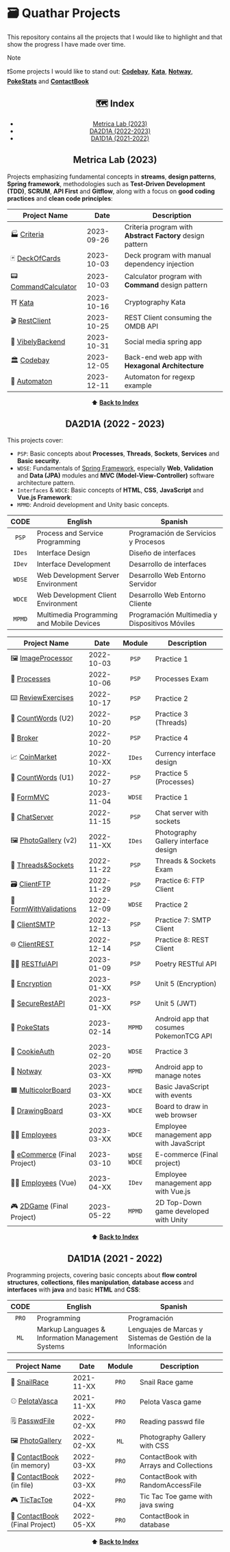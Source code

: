 # 🗃️ Quathar Projects

This repository contains all the projects that I would like to highlight and that show the progress I have made over time.

> [!NOTE]
> ❗Some projects I would like to stand out: **[Codebay]**, **[Kata]**, **[Notway]**, **[PokeStats]** and **[ContactBook]**

<div align="center">

## 🗺️ Index

- [Metrica Lab (2023)](#metrica-lab-2023)
- [DA2D1A (2022-2023)](#da2d1a-2022---2023)
- [DA1D1A (2021-2022)](#da1d1a-2021---2022)

## Metrica Lab (2023)

<div align="left">

Projects emphasizing fundamental concepts in **streams**, **design patterns**, **Spring framework**, methodologies such as **Test-Driven Development (TDD)**, **SCRUM**, **API First** and **Gitflow**, along with a focus on **good coding practices** and **clean code principles**:

</div>

| Project Name           | Date        | Description                                               |
|------------------------|-------------|-----------------------------------------------------------|
| 🏭 [Criteria]          | 2023-09-26  | Criteria program with **Abstract Factory** design pattern |
| 🃏 [DeckOfCards]       | 2023-10-03  | Deck program with manual dependency injection             |
| 📟 [CommandCalculator] | 2023-10-03  | Calculator program with **Command** design pattern        |
| ⛩️ [Kata]              | 2023-10-16  | Cryptography Kata                                         |
| 🎬 [RestClient]        | 2023-10-25  | REST Client consuming the OMDB API                        |
| 👥 [VibelyBackend]     | 2023-10-31  | Social media spring app                                   |
| 🏛️ [Codebay]    | 2023-12-05  | Back-end web app with **Hexagonal Architecture**          |
| 🤖 [Automaton]         | 2023-12-11  | Automaton for regexp example                              |

[Criteria]:          https://github.com/Quathar/MetricaLab/tree/main/P1-Criteria
[DeckOfCards]:       https://github.com/Quathar/MetricaLab/tree/main/P2-DeckOfCards
[CommandCalculator]: https://github.com/Quathar/MetricaLab/tree/main/P3-CommandCalculator
[Kata]:              https://github.com/Quathar/CryptographyInCharacters
[RestClient]:        https://github.com/Quathar/MetricaLab/tree/main/P5-RestClient
[VibelyBackend]:     https://github.com/gonzalorg8799/VibelyBackend
[Codebay]:    https://github.com/Quathar/CodebayBackend
[Automaton]:         https://github.com/Quathar/MetricaLab/tree/main/P6-Automaton

**⬆️ [Back to Index](https://github.com/Quathar/Quathar-Projects?tab=readme-ov-file#%EF%B8%8F-index)**

## DA2D1A (2022 - 2023)

<div align="left">

This projects cover:
- `PSP`: Basic concepts about **Processes**, **Threads**, **Sockets**, **Services** and **Basic security**.
- `WDSE`: Fundamentals of [Spring Framework](https://spring.io/projects/spring-framework/), especially **Web**, **Validation** and **Data (JPA)** modules and **MVC (Model-View-Controller)** software architecture pattern.
- `Interfaces` & `WDCE`: Basic concepts of **HTML**, **CSS**, **JavaScript** and **Vue.js Framework**:
- `MPMD`: Android development and Unity basic concepts.

</div>

|  CODE  | English                                   | Spanish                                        |
|:------:|-------------------------------------------|------------------------------------------------|
| `PSP`  | Process and Service Programming           | Programación de Servicios y Procesos           |
| `IDes` | Interface Design                          | Diseño de interfaces                           |
| `IDev` | Interface Development                     | Desarrollo de interfaces                           |
| `WDSE` | Web Development Server Environment        | Desarrollo Web Entorno Servidor                |
| `WDCE` | Web Development Client Environment        | Desarrollo Web Entorno Cliente                 |
| `MPMD` | Multimedia Programming and Mobile Devices | Programación Multimedia y Dispositivos Móviles |

| Project Name                   | Date       |    Module     | Description                             |
|--------------------------------|------------|:-------------:|-----------------------------------------|
| 🖼️ [ImageProcessor]            | 2022-10-03 | `PSP`         | Practice 1                              |
| 💾 [Processes]                 | 2022-10-06 | `PSP`         | Processes Exam                          |
| ⌨️ [ReviewExercises]           | 2022-10-17 | `PSP`         | Practice 2                              |
| 🧮 [CountWords] (U2)           | 2022-10-20 | `PSP`         | Practice 3 (Threads)                    |
| 🏦 [Broker]                    | 2022-10-20 | `PSP`         | Practice 4                              |
| 📈 [CoinMarket]                | 2022-10-XX | `IDes`        | Currency interface design               |
| 🧮 [CountWords] (U1)           | 2022-10-27 | `PSP`         | Practice 5 (Processes)                  |
| 📝 [FormMVC]                   | 2023-11-04 | `WDSE`        | Practice 1                              |
| 💬 [ChatServer]                | 2022-11-15 | `PSP`         | Chat server with sockets                |
| 🖼️ [PhotoGallery] (v2)         | 2022-11-XX | `IDes`        | Photography Gallery interface design    |
| 🧵 [Threads&Sockets]           | 2022-11-22 | `PSP`         | Threads & Sockets Exam                  |
| 🗃️ [ClientFTP]                 | 2022-11-29 | `PSP`         | Practice 6: FTP Client                  |
| 📝 [FormWithValidations]       | 2022-12-09 | `WDSE`        | Practice 2                              |
| 📧 [ClientSMTP]                | 2022-12-13 | `PSP`         | Practice 7: SMTP Client                 |
| 🌐 [ClientREST]                | 2022-12-14 | `PSP`         | Practice 8: REST Client                 |
| ✍🏾 [RESTfulAPI]                | 2023-01-09 | `PSP`         | Poetry RESTful API                      |
| 🔑 [Encryption]                | 2023-01-XX | `PSP`         | Unit 5 (Encryption)                     |
| 🔐 [SecureRestAPI]             | 2023-01-XX | `PSP`         | Unit 5 (JWT)                            |
| 📱 [PokeStats]                 | 2023-02-14 | `MPMD`        | Android app that cosumes PokemonTCG API |
| 🍪 [CookieAuth]                | 2023-02-20 | `WDSE`        | Practice 3                              |
| 📲 [Notway]                    | 2023-03-XX | `MPMD`        | Android app to manage notes             |
| 🟧 [MulticolorBoard]           | 2023-03-XX | `WDCE`        | Basic JavaScript with events            |
| 🎨 [DrawingBoard]              | 2023-03-XX | `WDCE`        | Board to draw in web browser            |
| 👩‍💼 [Employees]                 | 2023-03-XX | `WDCE`        | Employee management app with JavaScript |
| 🏪 [eCommerce] (Final Project) | 2023-03-10 | `WDSE` `WDCE` | E-commerce (Final project)              |
| 👨‍💼 [Employees][Vue] (Vue)      | 2023-04-XX | `IDev`        | Employee management app with Vue.js     |
| 🎮 [2DGame] (Final Project)    | 2023-05-22 | `MPMD`        | 2D Top-Down game developed with Unity   |

[ImageProcessor]:      https://github.com/Quathar/PSP/tree/main/Projects/P1-ImageProcessor
[Processes]:           https://github.com/Quathar/PSP/tree/main/Exams/E1-Processes
[ReviewExercises]:     https://github.com/Quathar/PSP/tree/main/Projects/P2-ReviewExercises
[CountWords]:          https://github.com/Quathar/PSP/tree/main/Projects/P3-CountWords
[Broker]:              https://github.com/Quathar/PSP/tree/main/Projects/P4-Broker
[CoinMarket]:          https://github.com/Quathar/WDCE/tree/main/Projects/P1-CoinMarket
[CountWords]:          https://github.com/Quathar/PSP/tree/main/Projects/P5-CountWords
[FormMVC]:             https://github.com/Quathar/WDSE/tree/main/P1-FormMVC
[ChatServer]:          https://github.com/Quathar/ChatServer
[PhotoGallery]:        https://github.com/Quathar/WDCE/tree/main/Projects/P2-PhotoGallery
[Threads&Sockets]:     https://github.com/Quathar/PSP/tree/main/Exams/E2-Threads%26Sockets
[ClientFTP]:           https://github.com/Quathar/PSP/tree/main/Projects/P7-ClientFTP
[FormWithValidations]: https://github.com/Quathar/WDSE/tree/main/P2-FormWithValidations
[ClientSMTP]:          https://github.com/Quathar/PSP/tree/main/Projects/P8-ClientSMTP
[ClientREST]:          https://github.com/Quathar/PSP/tree/main/Projects/P9-ClientREST
[RESTfulAPI]:          https://github.com/Quathar/RESTfulAPI
[Encryption]:          https://github.com/Quathar/PSP/tree/main/Units/U5-Encryption
[SecureRestAPI]:       https://github.com/Quathar/PSP/tree/main/Units/U5-SecureRestAPI
[PokeStats]:           https://github.com/Quathar/PokeStats
[CookieAuth]:          https://github.com/Quathar/WDSE/tree/main/P4-CookieAuth
[Notway]:              https://github.com/Quathar/Notway
[MulticolorBoard]:     https://github.com/Quathar/WDCE/tree/main/Projects/P3-MulticolorBoard
[DrawingBoard]:        https://github.com/Quathar/WDCE/tree/main/Projects/P4-DrawingBoard
[Employees]:           https://github.com/Quathar/WDCE/tree/main/Projects/P5-EmployeeManagement
[Vue]:                 https://github.com/Quathar/WDCE/tree/main/Projects/P6-EmployeeManagementVue
[eCommerce]:           https://github.com/Quathar/eShop
[2DGame]:              https://github.com/Quathar/UnityFinalProject

**⬆️ [Back to Index](https://github.com/Quathar/Quathar-Projects?tab=readme-ov-file#%EF%B8%8F-index)**

## DA1D1A (2021 - 2022)

<div align="left">

Programming projects, covering basic concepts about **flow control structures**, **collections**, **files manipulation**, **database access** and **interfaces** with **java** and basic **HTML** and **CSS**:

</div>

| CODE  | English                                           | Spanish                                                     |
|:-----:|---------------------------------------------------|-------------------------------------------------------------|
| `PRO` | Programming                                       | Programación                                                |
| `ML`  | Markup Languages & Information Management Systems | Lenguajes de Marcas y Sistemas de Gestión de la Información |

| Project Name                         | Date       | Module | Description                             |
|--------------------------------------|------------|:------:|-----------------------------------------|
| 🐌 [SnailRace]                       | 2021-11-XX | `PRO`  | Snail Race game                         |
| ⚾ [PelotaVasca]                     | 2021-11-XX | `PRO`  | Pelota Vasca game                       |
| 🗒️ [PasswdFile]                      | 2022-02-XX | `PRO`  | Reading passwd file                     |
| 🖼️ [PhotoGallery]                    | 2022-02-XX | `ML`   | Photography Gallery with CSS            |
| 📙 [ContactBook][Memory] (in memory) | 2022-03-XX | `PRO`  | ContactBook with Arrays and Collections |
| 📗 [ContactBook][File] (in file)     | 2022-03-XX | `PRO`  | ContactBook with RandomAccessFile       |
| 🎮 [TicTacToe]                       | 2022-04-XX | `PRO`  | Tic Tac Toe game with java swing        |
| 📘 [ContactBook] (Final Project)     | 2022-05-XX | `PRO`  | ContactBook in database                 |

[SnailRace]:    https://github.com/Quathar/PRO/tree/main/P1-SnailRace
[PelotaVasca]:  https://github.com/Quathar/PRO/tree/main/P2-PelotaVasca
[PasswdFile]:   https://github.com/Quathar/PRO/tree/main/P3-PasswdFile
[Memory]:       https://github.com/Quathar/PRO/tree/main/P4-ContactBookInMemory
[File]:         https://github.com/Quathar/PRO/tree/main/P5-ContactBookInFile
[TicTacToe]:    https://github.com/Quathar/PRO/tree/main/P6-TicTacToe
[ContactBook]:  https://github.com/Quathar/ContactBook

**⬆️ [Back to Index](https://github.com/Quathar/Quathar-Projects?tab=readme-ov-file#%EF%B8%8F-index)**
